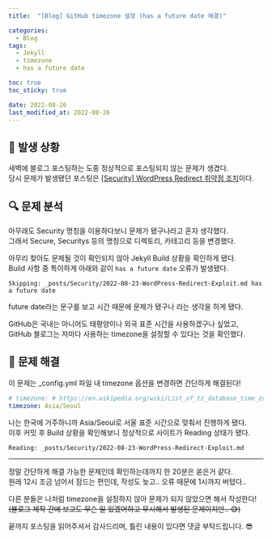 ```yaml
---
title:  "[Blog] GitHub timezone 설정 (has a future date 해결)"

categories:
  - Blog
tags:
  - Jekyll
  - timezone
  - has a future date

toc: true
toc_sticky: true

date: 2022-08-26
last_modified_at: 2022-08-26
---
```


## 🤔 발생 상황
새벽에 블로그 포스팅하는 도중 정상적으로 포스팅되지 않는 문제가 생겼다.  
당시 문제가 발생됐던 포스팅은 [[Security] WordPress Redirect 취약점 조치](https://blog.false.kr/security/WordPress-Redirect-Exploit/)이다.

## 🔍 문제 분석
아무래도 Security 명칭을 이용하다보니 문제가 됐구나라고 혼자 생각했다.  
그래서 Secure, Securitys 등의 명칭으로 디렉토리, 카테고리 등을 변경했다.

아무리 찾아도 문제될 것이 확인되지 않아 Jekyll Build 상황을 확인하게 됐다.  
Build 사항 중 특이하게 아래와 같이 `has a future date` 오류가 발생됐다.
```
Skipping: _posts/Security/2022-08-23-WordPress-Redirect-Exploit.md has a future date
```

future date라는 문구를 보고 시간 때문에 문제가 됐구나 라는 생각을 하게 됐다.  

GitHub은 국내는 아니어도 태평양이나 외국 표준 시간을 사용하겠구나 싶었고,  
GitHub 블로그는 저마다 사용하는 timezone을 설정할 수 있다는 것을 확인했다.

## 🔧 문제 해결
이 문제는 _config.yml 파일 내 timezone 옵션을 변경하면 간단하게 해결된다!

```yaml
# timezone: # https://en.wikipedia.org/wiki/List_of_tz_database_time_zones
timezone: Asia/Seoul
```

나는 한국에 거주하니까 Asia/Seoul로 서울 표준 시간으로 맞춰서 진행하게 됐다.  
이후 커밋 후 Build 상황을 확인해보니 정상적으로 사이트가 Reading 상태가 됐다.

```
Reading: _posts/Security/2022-08-23-WordPress-Redirect-Exploit.md
```

---
정말 간단하게 해결 가능한 문제인데 확인하는데까지 한 20분은 쏟은거 같다.  
원래 12시 조금 넘어서 잠드는 편인데, 작성도 늦고.. 오류 때문에 1시까지 버텼다..

다른 분들은 나처럼 timezone을 설정하지 않아 문제가 되지 않았으면 해서 작성한다!  
~~(블로그 제작 간에 보고도 무슨 일 있겠어하고 무시해서 발생된 문제이지만.. 😅)~~

끝까지 포스팅을 읽어주셔서 감사드리며, 틀린 내용이 있다면 댓글 부탁드립니다. 😎